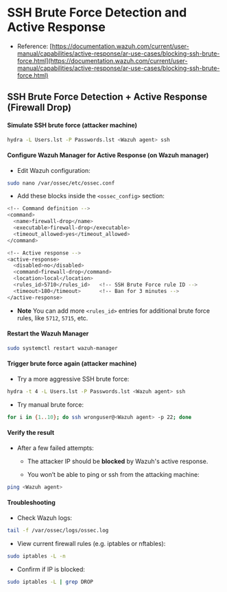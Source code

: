 # SSH Brute Force Detection and Active Response

- Reference: [https://documentation.wazuh.com/current/user-manual/capabilities/active-response/ar-use-cases/blocking-ssh-brute-force.html](https://documentation.wazuh.com/current/user-manual/capabilities/active-response/ar-use-cases/blocking-ssh-brute-force.html)

## SSH Brute Force Detection + Active Response (Firewall Drop)

#### Simulate SSH brute force (attacker machine)

```sh
hydra -L Users.lst -P Passwords.lst <Wazuh agent> ssh
```

#### Configure Wazuh Manager for Active Response (on Wazuh manager)

- Edit Wazuh configuration:

```sh
sudo nano /var/ossec/etc/ossec.conf
```

- Add these blocks inside the `<ossec_config>` section:

```sh
<!-- Command definition -->
<command>
  <name>firewall-drop</name>
  <executable>firewall-drop</executable>
  <timeout_allowed>yes</timeout_allowed>
</command>

<!-- Active response -->
<active-response>
  <disabled>no</disabled>
  <command>firewall-drop</command>
  <location>local</location>
  <rules_id>5710</rules_id>   <!-- SSH Brute Force rule ID -->
  <timeout>180</timeout>      <!-- Ban for 3 minutes -->
</active-response>
```

- **Note** You can add more `<rules_id>` entries for additional brute force rules, like `5712`, `5715`, etc.

#### Restart the Wazuh Manager

```sh
sudo systemctl restart wazuh-manager
```

#### Trigger brute force again (attacker machine)

- Try a more aggressive SSH brute force:

```sh
hydra -t 4 -L Users.lst -P Passwords.lst <Wazuh agent> ssh
```

- Try manual brute force:

```sh
for i in {1..10}; do ssh wronguser@<Wazuh agent> -p 22; done
```

#### Verify the result

- After a few failed attempts:

  - The attacker IP should be **blocked** by Wazuh's active response.

  - You won’t be able to ping or ssh from the attacking machine:

```sh
ping <Wazuh agent>
```

#### Troubleshooting

- Check Wazuh logs:

```sh
tail -f /var/ossec/logs/ossec.log
```

- View current firewall rules (e.g. iptables or nftables):

```sh
sudo iptables -L -n
```

- Confirm if IP is blocked:

```sh
sudo iptables -L | grep DROP
```
